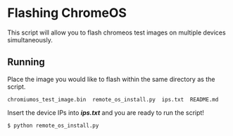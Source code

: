 # Flashing ChromeOS

This script will allow you to flash chromeos test images on multiple devices simultaneously.

## Running

Place the image you would like to flash within the same directory as the script.

```
chromiumos_test_image.bin  remote_os_install.py  ips.txt  README.md
```

Insert the device IPs into *__ips.txt__* and you are ready to run the script!

```
$ python remote_os_install.py
```




